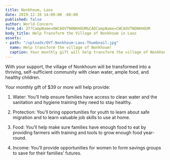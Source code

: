 ```yaml
---
title: Nonkhoum, Laos
date: 2019-12-16 14:09:00 -08:00
published: false
author: World Concern
form_id: 37?CampName=UWCAOVTNONKHOUM&CADCampName=CWCAOVTNONKHOUM
body_title: Help Transform the Village of Nonkhoum in Laos
assets:
- path: "/uploads/OVT-Nonkhoum-Laos-Thumbnail.jpg"
  name: Help transform the village of Nonkhoum!
  caption: Your monthly gift will help transform the village of Nonkhoum!
---
```


With your support, the village of Nonkhoum will be transformed into a thriving, self-sufficient community with clean water, ample food, and healthy children.

Your monthly gift of $39 or more will help provide:

1. Water: You’ll help ensure families have access to clean water and the sanitation and hygiene training they need to stay healthy.

2. Protection: You’ll bring opportunities for youth to learn about safe migration and to learn valuable job skills to use at home.

3. Food: You’ll help make sure families have enough food to eat by providing farmers with training and tools to grow enough food year-round.

4. Income: You’ll provide opportunities for women to form savings groups to save for their families’ futures.
